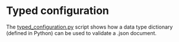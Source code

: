 # Typed configuration

The [typed_configuration.py](example/typed_configuration.py) script shows how a data type dictionary (defined in Python) can be used to validate a .json document.

